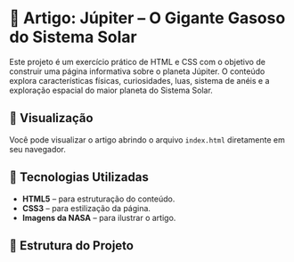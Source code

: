 # 🌌 Artigo: Júpiter – O Gigante Gasoso do Sistema Solar

Este projeto é um exercício prático de HTML e CSS com o objetivo de construir uma página informativa sobre o planeta Júpiter. O conteúdo explora características físicas, curiosidades, luas, sistema de anéis e a exploração espacial do maior planeta do Sistema Solar.

## 📄 Visualização

Você pode visualizar o artigo abrindo o arquivo `index.html` diretamente em seu navegador.

## 🚀 Tecnologias Utilizadas

- **HTML5** – para estruturação do conteúdo.
- **CSS3** – para estilização da página.
- **Imagens da NASA** – para ilustrar o artigo.

## 📁 Estrutura do Projeto

